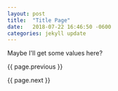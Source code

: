 ```yaml
---
layout: post
title:  "Title Page"
date:   2018-07-22 16:46:50 -0600
categories: jekyll update
---
```


Maybe I'll get some values here?

{{ page.previous }}

{{ page.next }}
